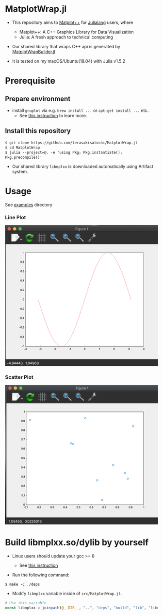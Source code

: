 # MatplotWrap.jl

- This repository aims to [Matplot++](https://github.com/alandefreitas/matplotplusplus) for [Julialang](https://julialang.org/) users, where
  - Matplot++: A C++ Graphics Library for Data Visualization
  - Julia: A fresh approach to technical computing

- Our shared library that wraps C++ api is generated by [MatplotWrapBuilder.jl](https://github.com/terasakisatoshi/MatplotWrapBuilder.jl)
- It is tested on my macOS/Ubuntu(18.04) with Julia v1.5.2


# Prerequisite

## Prepare environment

- install `gnuplot` via e.g. `brew install ...` or `apt-get install ...` etc..
  - See [this instruction](https://github.com/alandefreitas/matplotplusplus#build-from-source) to learn more.

## Install this repository

```console
$ git clone https://github.com/terasakisatoshi/MatplotWrap.jl
$ cd MatplotWrap
$ julia --project=@. -e 'using Pkg; Pkg.instantiate(); Pkg.precompile()'
```

- Our shared library `libmplxx` is downloaded automatically using Artifact system.

# Usage

See [examples](examples) directory

### Line Plot

![img](docs/readme_assets/line_plot.png)

### Scatter Plot

![img](docs/readme_assets/scatter_plot.png)


# Build libmplxx.so/dylib by yourself

- Linux users should update your gcc >= 8
  - See [this instruction](https://github.com/alandefreitas/matplotplusplus#build-from-source)

- Run the following command:

```console
$ make -C ./deps
```

- Modify `libmplxx` variable inside of `src/MatplotWrap.jl`.

```julia
# Use this variable
const libmplxx = joinpath(@__DIR__, "..", "deps", "build", "lib", "libmplxx.$(_ext)")
```
